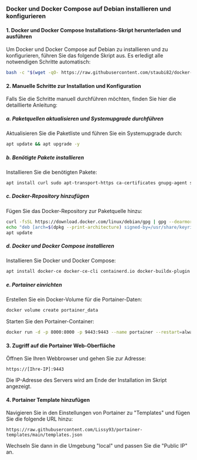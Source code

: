 ### Docker und Docker Compose auf Debian installieren und konfigurieren

#### 1. Docker und Docker Compose Installations-Skript herunterladen und ausführen

Um Docker und Docker Compose auf Debian zu installieren und zu konfigurieren, führen Sie das folgende Skript aus. Es erledigt alle notwendigen Schritte automatisch:

```bash
bash -c "$(wget -qO- https://raw.githubusercontent.com/staubi82/docker-install/main/install_docker.sh)"
```

#### 2. Manuelle Schritte zur Installation und Konfiguration

Falls Sie die Schritte manuell durchführen möchten, finden Sie hier die detaillierte Anleitung:

##### a. Paketquellen aktualisieren und Systemupgrade durchführen

Aktualisieren Sie die Paketliste und führen Sie ein Systemupgrade durch:

```bash
apt update && apt upgrade -y
```

##### b. Benötigte Pakete installieren

Installieren Sie die benötigten Pakete:

```bash
apt install curl sudo apt-transport-https ca-certificates gnupg-agent software-properties-common -y
```

##### c. Docker-Repository hinzufügen

Fügen Sie das Docker-Repository zur Paketquelle hinzu:

```bash
curl -fsSL https://download.docker.com/linux/debian/gpg | gpg --dearmor -o /usr/share/keyrings/docker.gpg
echo "deb [arch=$(dpkg --print-architecture) signed-by=/usr/share/keyrings/docker.gpg] https://download.docker.com/linux/debian bookworm stable" | tee /etc/apt/sources.list.d/docker.list > /dev/null
apt update
```

##### d. Docker und Docker Compose installieren

Installieren Sie Docker und Docker Compose:

```bash
apt install docker-ce docker-ce-cli containerd.io docker-buildx-plugin docker-compose-plugin docker-compose -y
```

##### e. Portainer einrichten

Erstellen Sie ein Docker-Volume für die Portainer-Daten:

```bash
docker volume create portainer_data
```

Starten Sie den Portainer-Container:

```bash
docker run -d -p 8000:8000 -p 9443:9443 --name portainer --restart=always -v /var/run/docker.sock:/var/run/docker.sock -v portainer_data:/data portainer/portainer-ce:latest
```

#### 3. Zugriff auf die Portainer Web-Oberfläche

Öffnen Sie Ihren Webbrowser und gehen Sie zur Adresse:

```http
https://[Ihre-IP]:9443
```

Die IP-Adresse des Servers wird am Ende der Installation im Skript angezeigt.

#### 4. Portainer Template hinzufügen

Navigieren Sie in den Einstellungen von Portainer zu "Templates" und fügen Sie die folgende URL hinzu:

```
https://raw.githubusercontent.com/Lissy93/portainer-templates/main/templates.json
```

Wechseln Sie dann in die Umgebung "local" und passen Sie die "Public IP" an.